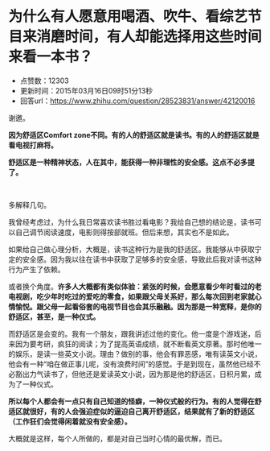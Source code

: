 # 为什么有人愿意用喝酒、吹牛、看综艺节目来消磨时间，有人却能选择用这些时间来看一本书？
- 点赞数：12303
- 更新时间：2015年03月16日09时51分13秒
- 回答url：https://www.zhihu.com/question/28523831/answer/42120016
<body>
 <p data-pid="OySBFYMb">谢邀。</p>
 <p data-pid="XnYyTMxt"><b>因为舒适区Comfort zone不同。有的人的舒适区就是读书。有的人的舒适区就是看电视打麻将。</b></p>
 <p data-pid="TUhQ-KYf"><b>舒适区是一种精神状态，人在其中，能获得一种非理性的安全感。这点不必多提了。</b></p>
 <br>
 <p data-pid="gpbadnW4">多解释几句。</p>
 <p data-pid="Mr8Eymxm">我曾经考虑过，为什么我日常喜欢读书胜过看电影？我给自己想的结论是，读书可以自己调节阅读速度，电影则得按部就班。但后来想，其实也不是如此。</p>
 <p data-pid="2BHfe6A4">如果给自己做心理分析，大概是，读书这种行为是我的舒适区。我能够从中获取宁定的安全感。因为我以往在读书中获取了足够多的安全感，导致此后我对读书这种行为产生了依赖。</p>
 <p data-pid="Hrm-6riF">或者换个角度。<b>许多人大概都有类似体验：紧张的时候，会愿意看少年时看过的老电视剧，吃少年时吃过的爱吃的零食，如果跟父母关系好，那么每次回到老家就心情愉悦。跟父母一起看俗套的电视节目也会其乐融融。因为那是一种宽释，是你的舒适区，甚至，是一种仪式。</b></p>
 <p data-pid="ry1jotje">而舒适区是会变的。我有一个朋友，跟我讲述过他的变化。他一度是个游戏迷，后来因为要考研，疯狂的阅读；为了提高英语成绩，就不断看英文原著。那时他唯一的娱乐，是读一些英文小说。理由？做别的事，他会有罪恶感，唯有读英文小说，他会有一种“咱在做正事儿呢，没有浪费时间”的感觉。于是到现在，虽然他已经不必豁出力气读书了，但他还是爱读英文小说，因为那是他的舒适区，日积月累，成为了一种仪式。</p>
 <p data-pid="jPz_fr2F"><b>所以每个人都会有一点只有自己知道的怪癖，一种仪式般的行为。有的人觉得在舒适区就很好，有的人会强迫症似的逼迫自己离开舒适区，结果就有了新的舒适区（工作狂们会觉得闲着就没有安全感）。</b></p>
 <p data-pid="t14eh4-k">大概就是这样，每个人所做的，都是对自己当时心情的最优解，而已。</p>
</body>